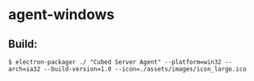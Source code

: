 # agent-windows


## Build:
`$ electron-packager ./ "Cubed Server Agent" --platform=win32 --arch=ia32 --build-version=1.0 --icon=./assets/images/icon_large.ico`